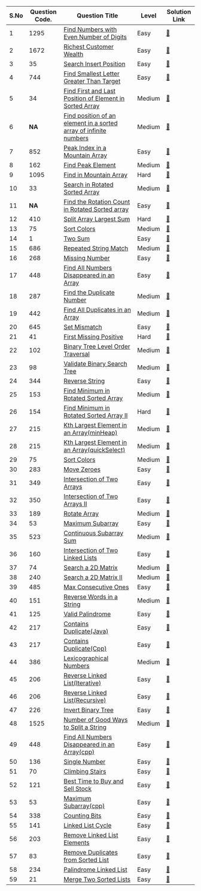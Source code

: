S.No | Question Code. | Question Title | Level | Solution Link
---- | -------------- | -------------- | ----- | -------------
1 | 1295 | [Find Numbers with Even Number of Digits](https://leetcode.com/problems/find-numbers-with-even-number-of-digits/) | Easy | [:link:](https://github.com/RadientBrain/LeetCode-Solutions/blob/main/Practice/findNumbers.java)
2 | 1672 | [Richest Customer Wealth](https://leetcode.com/problems/richest-customer-wealth/) | Easy | [:link:](https://github.com/RadientBrain/LeetCode-Solutions/blob/main/Practice/maximumWealth.java)
3 | 35 | [Search Insert Position](https://leetcode.com/problems/search-insert-position/) | Easy | [:link:](https://github.com/RadientBrain/LeetCode-Solutions/blob/main/Practice/searchInsert.java)
4 | 744 | [Find Smallest Letter Greater Than Target](https://leetcode.com/problems/find-smallest-letter-greater-than-target/) | Easy | [:link:](https://github.com/RadientBrain/LeetCode-Solutions/blob/main/Practice/nextGreatestLetter.java)
5 | 34 | [Find First and Last Position of Element in Sorted Array](https://leetcode.com/problems/find-first-and-last-position-of-element-in-sorted-array/) | Medium | [:link:](https://github.com/RadientBrain/LeetCode-Solutions/blob/main/Practice/searchRange.java)
6 | **NA** | [Find position of an element in a sorted array of infinite numbers](https://www.geeksforgeeks.org/find-position-element-sorted-array-infinite-numbers/) | Medium | [:link:](https://github.com/RadientBrain/LeetCode-Solutions/blob/main/Practice/findElement_in_InfiniteArray.java)
7 | 852 | [Peak Index in a Mountain Array](https://leetcode.com/problems/peak-index-in-a-mountain-array/) | Easy | [:link:](https://github.com/RadientBrain/LeetCode-Solutions/blob/main/Practice/peakIndexInMountainArray.java)
8 | 162 | [Find Peak Element](https://leetcode.com/problems/find-peak-element/) | Medium | [:link:](https://github.com/RadientBrain/LeetCode-Solutions/blob/main/Practice/findPeakElement.java)
9 | 1095 | [Find in Mountain Array](https://leetcode.com/problems/find-in-mountain-array/) | Hard | [:link:](https://github.com/RadientBrain/LeetCode-Solutions/blob/main/Practice/findInMountainArray.java)
10 | 33 | [Search in Rotated Sorted Array](https://leetcode.com/problems/search-in-rotated-sorted-array/) | Medium | [:link:](https://github.com/RadientBrain/LeetCode-Solutions/blob/main/Practice/rotSearch.java)
11 | **NA** | [Find the Rotation Count in Rotated Sorted array](https://www.geeksforgeeks.org/find-rotation-count-rotated-sorted-array/) | Easy | [:link:](https://github.com/RadientBrain/LeetCode-Solutions/blob/main/Practice/rotCount.java)
12 | 410 | [Split Array Largest Sum](https://leetcode.com/problems/split-array-largest-sum/) | Hard | [:link:](https://github.com/RadientBrain/LeetCode-Solutions/blob/main/Practice/splitArray.java)
13 | 75 | [Sort Colors](https://leetcode.com/problems/sort-colors/) | Medium | [:link:](https://github.com/RadientBrain/LeetCode-Solutions/blob/main/Practice/sortColors.java)
14 | 1 | [Two Sum](https://leetcode.com/problems/two-sum/) | Easy | [:link:](https://github.com/RadientBrain/LeetCode-Solutions/blob/main/Practice/twoSum.java)
15 | 686 | [Repeated String Match](https://leetcode.com/problems/repeated-string-match/) | Medium | [:link:](https://github.com/RadientBrain/LeetCode-Solutions/blob/main/Practice/repeatedStringMatch.java)
16 | 268 | [Missing Number](https://leetcode.com/problems/missing-number/) | Easy | [:link:](https://github.com/RadientBrain/LeetCode-Solutions/blob/main/Practice/missingNumber.java)
17 | 448 | [Find All Numbers Disappeared in an Array](https://leetcode.com/problems/find-all-numbers-disappeared-in-an-array/) | Easy | [:link:](https://github.com/RadientBrain/LeetCode-Solutions/blob/main/Practice/findDisappearedNumbers.java)
18 | 287 | [Find the Duplicate Number](https://leetcode.com/problems/find-the-duplicate-number/) | Medium | [:link:](https://github.com/RadientBrain/LeetCode-Solutions/blob/main/Practice/findDuplicate.java)
19 | 442 | [Find All Duplicates in an Array](https://leetcode.com/problems/find-all-duplicates-in-an-array/) | Medium | [:link:](https://github.com/RadientBrain/LeetCode-Solutions/blob/main/Practice/findDuplicates.java)
20 | 645 | [Set Mismatch](https://leetcode.com/problems/set-mismatch/) | Easy | [:link:](https://github.com/RadientBrain/LeetCode-Solutions/blob/main/Practice/findErrorNums.java)
21 | 41 | [First Missing Positive](https://leetcode.com/problems/first-missing-positive/) | Hard | [:link:](https://github.com/RadientBrain/LeetCode-Solutions/blob/main/Practice/firstMissingPositive.java)
22 | 102 | [Binary Tree Level Order Traversal](https://leetcode.com/problems/binary-tree-level-order-traversal/) | Medium | [:link:](https://github.com/RadientBrain/LeetCode-Solutions/blob/main/Practice/levelOrder.java)
23 | 98 | [Validate Binary Search Tree](https://leetcode.com/problems/validate-binary-search-tree/) | Medium | [:link:](https://github.com/RadientBrain/LeetCode-Solutions/blob/main/Practice/isValidBST.cpp)
24 | 344 | [Reverse String](https://leetcode.com/problems/reverse-string/) | Easy | [:link:](https://github.com/RadientBrain/LeetCode-Solutions/blob/main/Practice/reverseString.cpp)
25 | 153 | [Find Minimum in Rotated Sorted Array](https://leetcode.com/problems/find-minimum-in-rotated-sorted-array/) | Medium | [:link:](https://github.com/RadientBrain/LeetCode-Solutions/blob/main/Practice/findMin.cpp)
26 | 154 | [Find Minimum in Rotated Sorted Array II](https://leetcode.com/problems/find-minimum-in-rotated-sorted-array-ii/) | Hard | [:link:](https://github.com/RadientBrain/LeetCode-Solutions/blob/main/Practice/findMinInDuplicates.cpp)
27 | 215 | [Kth Largest Element in an Array(minHeap)](https://leetcode.com/problems/kth-largest-element-in-an-array/) | Medium | [:link:](https://github.com/RadientBrain/LeetCode-Solutions/blob/main/Practice/findKthLargest(minHeap).java)
28 | 215 | [Kth Largest Element in an Array(quickSelect)](https://leetcode.com/problems/kth-largest-element-in-an-array/) | Medium | [:link:](https://github.com/RadientBrain/LeetCode-Solutions/blob/main/Practice/findKthLargest(quickSelect).java)
29 | 75 | [Sort Colors](https://leetcode.com/problems/sort-colors/) | Medium | [:link:](https://github.com/RadientBrain/LeetCode-Solutions/blob/main/Practice/sortColors.cpp)
30 | 283 | [Move Zeroes](https://leetcode.com/problems/move-zeroes/) | Easy | [:link:](https://github.com/RadientBrain/LeetCode-Solutions/blob/main/Practice/moveZeroes.java)
31 | 349 | [Intersection of Two Arrays](https://leetcode.com/problems/intersection-of-two-arrays/) | Easy | [:link:](https://github.com/RadientBrain/LeetCode-Solutions/blob/main/Practice/intersection.java)
32 | 350 | [Intersection of Two Arrays II](https://leetcode.com/problems/intersection-of-two-arrays-ii/) | Easy | [:link:](https://github.com/RadientBrain/LeetCode-Solutions/blob/main/Practice/intersect.java)
33 | 189 | [Rotate Array](https://leetcode.com/problems/rotate-array/) | Medium | [:link:](https://github.com/RadientBrain/LeetCode-Solutions/blob/main/Practice/rotate.java)
34 | 53 | [Maximum Subarray](https://leetcode.com/problems/maximum-subarray/) | Easy | [:link:](https://github.com/RadientBrain/LeetCode-Solutions/blob/main/Practice/maxSubArray.java)
35 | 523 | [Continuous Subarray Sum](https://leetcode.com/problems/continuous-subarray-sum/) | Medium | [:link:](https://github.com/RadientBrain/LeetCode-Solutions/blob/main/Practice/checkSubarraySum.java)
36 | 160 | [Intersection of Two Linked Lists](https://leetcode.com/problems/intersection-of-two-linked-lists/) | Easy | [:link:](https://github.com/RadientBrain/LeetCode-Solutions/blob/main/Practice/getIntersectionNode.java)
37 | 74 | [Search a 2D Matrix](https://leetcode.com/problems/search-a-2d-matrix/) | Medium | [:link:](https://github.com/RadientBrain/LeetCode-Solutions/blob/main/Practice/searchMatrix.java)
38 | 240 | [Search a 2D Matrix II](https://leetcode.com/problems/search-a-2d-matrix-ii/) | Medium | [:link:](https://github.com/RadientBrain/LeetCode-Solutions/blob/main/Practice/searchMatrix(II).java)
39 | 485 | [Max Consecutive Ones](https://leetcode.com/problems/max-consecutive-ones/) | Easy | [:link:](https://github.com/RadientBrain/LeetCode-Solutions/blob/main/Practice/findMaxConsecutiveOnes.java)
40 | 151 | [Reverse Words in a String](https://leetcode.com/problems/reverse-words-in-a-string/) | Medium | [:link:](https://github.com/RadientBrain/LeetCode-Solutions/blob/main/Practice/reverseWords.java)
41 | 125 | [Valid Palindrome](https://leetcode.com/problems/valid-palindrome/) | Easy | [:link:](https://github.com/RadientBrain/LeetCode-Solutions/blob/main/Practice/isPalindrome.java)
42 | 217 | [Contains Duplicate(Java)](https://leetcode.com/problems/contains-duplicate/) | Easy | [:link:](https://github.com/RadientBrain/LeetCode-Solutions/blob/main/Practice/containsDuplicate(java).java)
43 | 217 | [Contains Duplicate(Cpp)](https://leetcode.com/problems/contains-duplicate/) | Easy | [:link:](https://github.com/RadientBrain/LeetCode-Solutions/blob/main/Practice/containsDuplicate(cpp).cpp)
44 | 386 | [Lexicographical Numbers](https://leetcode.com/problems/lexicographical-numbers/) | Medium | [:link:](https://github.com/RadientBrain/LeetCode-Solutions/blob/main/Practice/lexicalOrder.java)
45 | 206 | [Reverse Linked List(Iterative)](https://leetcode.com/problems/reverse-linked-list/) | Easy | [:link:](https://github.com/RadientBrain/LeetCode-Solutions/blob/main/Practice/reverseList(iterative).java)
46 | 206 | [Reverse Linked List(Recursive)](https://leetcode.com/problems/reverse-linked-list/) | Easy | [:link:](https://github.com/RadientBrain/LeetCode-Solutions/blob/main/Practice/reverseList(recursive).cpp)
47 | 226 | [Invert Binary Tree](https://leetcode.com/problems/invert-binary-tree/) | Easy | [:link:](https://github.com/RadientBrain/LeetCode-Solutions/blob/main/Practice/invertTree.java)
48 | 1525 | [Number of Good Ways to Split a String](https://leetcode.com/problems/number-of-good-ways-to-split-a-string/) | Medium | [:link:](https://github.com/RadientBrain/LeetCode-Solutions/blob/main/Practice/numSplits.java)
49 | 448 | [Find All Numbers Disappeared in an Array(cpp)](https://leetcode.com/problems/find-all-numbers-disappeared-in-an-array/) | Easy | [:link:](https://github.com/RadientBrain/LeetCode-Solutions/blob/main/Practice/findDisappearedNumbers.cpp)
50 | 136 | [Single Number](https://leetcode.com/problems/single-number/) | Easy | [:link:](https://github.com/RadientBrain/LeetCode-Solutions/blob/main/Practice/singleNumber.java)
51 | 70 | [Climbing Stairs](https://leetcode.com/problems/climbing-stairs/) | Easy | [:link:](https://github.com/RadientBrain/LeetCode-Solutions/blob/main/Practice/climbStairs.java)
52 | 121 | [Best Time to Buy and Sell Stock](https://leetcode.com/problems/best-time-to-buy-and-sell-stock/) | Easy | [:link:](https://github.com/RadientBrain/LeetCode-Solutions/blob/main/Practice/maxProfit.java)
53 | 53 | [Maximum Subarray(cpp)](https://leetcode.com/problems/maximum-subarray/) | Easy | [:link:](https://github.com/RadientBrain/LeetCode-Solutions/blob/main/Practice/maxSubArray.cpp)
54 | 338 | [Counting Bits](https://leetcode.com/problems/counting-bits/) | Easy | [:link:](https://github.com/RadientBrain/LeetCode-Solutions/blob/main/Practice/countBits.java)
55 | 141 | [Linked List Cycle](https://leetcode.com/problems/linked-list-cycle/) | Easy | [:link:](https://github.com/RadientBrain/LeetCode-Solutions/blob/main/Practice/hasCycle.java)
56 | 203 | [Remove Linked List Elements](https://leetcode.com/problems/remove-linked-list-elements/) | Easy | [:link:](https://github.com/RadientBrain/LeetCode-Solutions/blob/main/Practice/removeElements.java)
57 | 83 | [Remove Duplicates from Sorted List](https://leetcode.com/problems/remove-duplicates-from-sorted-list/) | Easy | [:link:](https://github.com/RadientBrain/LeetCode-Solutions/blob/main/Practice/deleteDuplicates.java)
58 | 234 | [Palindrome Linked List](https://leetcode.com/problems/palindrome-linked-list/) | Easy | [:link:](https://github.com/RadientBrain/LeetCode-Solutions/blob/main/Practice/isPalindromeLinkedList.java)
59 | 21 | [Merge Two Sorted Lists](https://leetcode.com/problems/merge-two-sorted-lists/) | Easy | [:link:](https://github.com/RadientBrain/LeetCode-Solutions/blob/main/Practice/mergeTwoLists.java)
